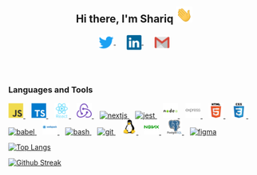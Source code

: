 <h2 align="center">Hi there, I'm Shariq <img src="images/Hi.gif" height="32"></h2>

<!-- <h3 align='center'> A Frontend developer from <b>Karachi, Pakistan</b></h3> -->

<p align="center" style="margin: 20px 0 30px">
   <a href="https://twitter.com/ShariqAsadi" target="_blank" style='margin-right:10px' rel="noreferrer">
    <img align="center" src="images/twitter.svg" alt="twitter" height="30px" width="30px" />
  </a>
  &nbsp;&nbsp;
  <a href="https://www.linkedin.com/in/shariq-asadi/" target="_blank" style='margin-right:10px' rel="noreferrer">
    <img align="center" src="images/linkedin.svg" alt="linkedin" height="30px" width="30px" />
  </a>
  &nbsp;&nbsp;
  <a href="mailto:shariq.asadi@gmail.com" target="_blank" rel="noreferrer">
    <img align="center" src="images/gmail.svg" alt="email" height="30px" width="30px" />
  </a>
</p>

<!-- - 🔭 I’m currently working on
- 🌱 I’m currently learning ...
- 👯 I’m looking to collaborate on ...
- 🤔 I’m looking for help with ...
- 💬 Ask me about ...
- 📫 How to reach me: ...
- 😄 Pronouns: ...
- ⚡ Fun fact: ... -->

<br />

### Languages and Tools

<p align="left">
  <a href="https://developer.mozilla.org/en-US/docs/Web/JavaScript" target="_blank" rel="noreferrer"> 
    <img src="https://raw.githubusercontent.com/devicons/devicon/master/icons/javascript/javascript-original.svg" alt="javascript" width="30px" height="30px"/> 
  </a>
  &nbsp;&nbsp;
  <a href="https://www.typescriptlang.org/" target="_blank" rel="noreferrer"> 
    <img src="https://raw.githubusercontent.com/devicons/devicon/master/icons/typescript/typescript-original.svg" alt="typescript" width="30px" height="30px"/> 
  </a>
  &nbsp;&nbsp;
  <a href="https://reactjs.org/" target="_blank" rel="noreferrer"> 
    <img src="https://raw.githubusercontent.com/devicons/devicon/master/icons/react/react-original-wordmark.svg" alt="react" width="30px" height="30px"/> 
  </a>
  &nbsp;&nbsp;
  <a href="https://redux.js.org" target="_blank" rel="noreferrer"> 
    <img src="https://raw.githubusercontent.com/devicons/devicon/master/icons/redux/redux-original.svg" alt="redux" width="30px" height="30px"/> 
  </a>
  &nbsp;&nbsp;
  <a href="https://nextjs.org/" target="_blank" rel="noreferrer"> 
    <img src="https://cdn.worldvectorlogo.com/logos/nextjs-2.svg" alt="nextjs" width="30px" height="30px"/> 
  </a>
  &nbsp;&nbsp;
  <a href="https://jestjs.io" target="_blank" rel="noreferrer"> 
    <img src="https://www.vectorlogo.zone/logos/jestjsio/jestjsio-icon.svg" alt="jest" width="30px" height="30px"/> 
  </a>
  &nbsp;&nbsp;
  <a href="https://nodejs.org" target="_blank" rel="noreferrer"> 
    <img src="https://raw.githubusercontent.com/devicons/devicon/master/icons/nodejs/nodejs-original-wordmark.svg" alt="nodejs" width="30px" height="30px"/> 
  </a>
  &nbsp;&nbsp;
  <a href="https://expressjs.com" target="_blank" rel="noreferrer"> 
    <img src="https://raw.githubusercontent.com/devicons/devicon/master/icons/express/express-original-wordmark.svg" alt="express" width="30px" height="30px"/> 
  </a>
  &nbsp;&nbsp;
  <a href="https://www.w3.org/html/" target="_blank" rel="noreferrer"> 
    <img src="https://raw.githubusercontent.com/devicons/devicon/master/icons/html5/html5-original-wordmark.svg" alt="html5" width="30px" height="30px"/> 
  </a>
  &nbsp;&nbsp;
  <a href="https://www.w3schools.com/css/" target="_blank" rel="noreferrer"> 
    <img src="https://raw.githubusercontent.com/devicons/devicon/master/icons/css3/css3-original-wordmark.svg" alt="css3" width="30px" height="30px"/> 
  </a>  
  &nbsp;&nbsp;
  <a href="https://babeljs.io/" target="_blank" rel="noreferrer"> 
    <img src="https://www.vectorlogo.zone/logos/babeljs/babeljs-icon.svg" alt="babel" width="30px" height="30px"/>
  </a> 
  &nbsp;&nbsp;
  <a href="https://webpack.js.org" target="_blank" rel="noreferrer"> 
    <img src="https://raw.githubusercontent.com/devicons/devicon/d00d0969292a6569d45b06d3f350f463a0107b0d/icons/webpack/webpack-original-wordmark.svg" alt="webpack" width="30px" height="30px"/> 
  </a> 
  &nbsp;&nbsp;
  <a href="https://www.gnu.org/software/bash/" target="_blank" rel="noreferrer"> 
    <img src="https://www.vectorlogo.zone/logos/gnu_bash/gnu_bash-icon.svg" alt="bash" width="30px" height="30px"/> 
  </a> 
  &nbsp;&nbsp;
  <a href="https://git-scm.com/" target="_blank" rel="noreferrer"> 
    <img src="https://www.vectorlogo.zone/logos/git-scm/git-scm-icon.svg" alt="git" width="30px" height="30px"/> 
  </a> 
  &nbsp;&nbsp;
  <a href="https://www.linux.org/" target="_blank" rel="noreferrer"> 
    <img src="https://raw.githubusercontent.com/devicons/devicon/master/icons/linux/linux-original.svg" alt="linux" width="30px" height="30px"/> 
  </a> 
  &nbsp;&nbsp;
  <a href="https://www.nginx.com" target="_blank" rel="noreferrer"> 
    <img src="https://raw.githubusercontent.com/devicons/devicon/master/icons/nginx/nginx-original.svg" alt="nginx" width="30px" height="30px"/> 
  </a> 
  &nbsp;&nbsp;
  <a href="https://www.postgresql.org" target="_blank" rel="noreferrer"> 
    <img src="https://raw.githubusercontent.com/devicons/devicon/master/icons/postgresql/postgresql-original-wordmark.svg" alt="postgresql" width="30px" height="30px"/> 
  </a> 
  &nbsp;&nbsp;
  <a href="https://www.figma.com/" target="_blank" rel="noreferrer"> 
    <img src="https://www.vectorlogo.zone/logos/figma/figma-icon.svg" alt="figma" width="30px" height="30px"/> 
  </a> 
</p>

[![Top Langs](https://github-readme-stats-shariqasadi.vercel.app/api/top-langs/?username=shariqasadi&layout=compact)](https://github.com/shariqasadi)

[![Github Streak](https://github-readme-streak-stats.herokuapp.com/?user=shariqasadi&)](https://github.com/shariqasadi)
